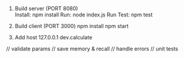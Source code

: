 1. Build server (PORT 8080)   
   Install: npm install
   Run: node index.js
   Run Test: npm test

2. Build client (PORT 3000)
   npm install
   npm start

3. Add host
   127.0.0.1 dev.calculate

// validate params
// save memory & recall
// handle errors
// unit tests
